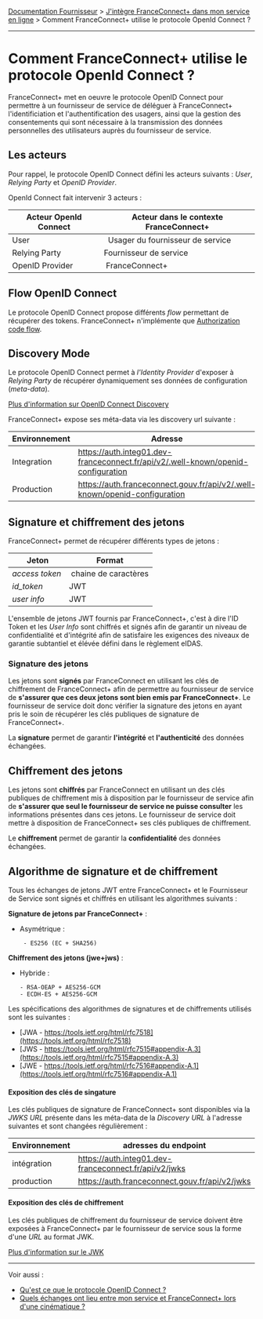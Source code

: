 [Documentation Fournisseur](../README.md) > [J'intègre FranceConnect+ dans mon service en ligne](../README.md#jintègre-franceconnect-dans-mon-service-en-ligne) > Comment FranceConnect+ utilise le protocole OpenId Connect ?

---

# Comment FranceConnect+ utilise le protocole OpenId Connect ? 

FranceConnect+ met en oeuvre le protocole OpenID Connect pour permettre à un fournisseur de service de déléguer à FranceConnect+ l'identificiation et l'authentification des usagers, ainsi que la gestion des consentements qui sont nécessaire à la transmission des données personnelles des utilisateurs auprès du fournisseur de service.  

## Les acteurs

Pour rappel, le protocole OpenID Connect défini les acteurs suivants : *User*, *Relying Party* et *OpenID Provider*. 

OpenId Connect fait intervenir 3 acteurs : 

| Acteur OpenId Connect | Acteur dans le contexte FranceConnect+ |
| ------ | ------ |
| User |  Usager du fournisseur de service |
| Relying Party | Fournisseur de service | 
| OpenID Provider | FranceConnect+ |

## Flow OpenID Connect

Le protocole OpenID Connect propose différents *flow* permettant de récupérer des tokens. FranceConnect+ n'implémente que [Authorization code flow](https://openid.net/specs/openid-connect-core-1_0.html#CodeFlowAuth).

## Discovery Mode

Le protocole OpenID Connect permet à *l'Identity Provider* d'exposer à *Relying Party* de récupérer dynamiquement ses données de configuration (*meta-data*). 

[Plus d'information sur OpenID Connect Discovery](https://openid.net/specs/openid-connect-discovery-1_0.html)

FranceConnect+ expose ses méta-data via les discovery url suivante : 

| Environnement | Adresse |
| ------ | ------ |
| Integration | https://auth.integ01.dev-franceconnect.fr/api/v2/.well-known/openid-configuration | 
| Production | https://auth.franceconnect.gouv.fr/api/v2/.well-known/openid-configuration |



## Signature et chiffrement des jetons

FranceConnect+ permet de récupérer différents types de jetons : 

| Jeton | Format |
| --- | --- |
| *access token* | chaine de caractères |
| *id_token* | JWT | 
| *user info* | JWT | 

L'ensemble de jetons JWT fournis par FranceConnect+, c'est à dire l'ID Token et les *User Info* sont chiffrés et signés afin de garantir un niveau de confidentialité et d'intégrité afin de satisfaire les exigences des niveaux de garantie subtantiel et élévée défini dans le règlement eIDAS. 

### Signature des jetons 

Les jetons sont **signés** par FranceConnect en utilisant les clés de chiffrement de FranceConnect+ afin de permettre au fournisseur de service de **s'assurer que ces deux jetons sont bien emis par FranceConnect+**. Le fournisseur de service doit donc vérifier la signature des jetons en ayant pris le soin de récupérer les clés publiques de signature de FranceConnect+. 

La **signature** permet de garantir **l'intégrité** et **l'authenticité** des données échangées. 

## Chiffrement des jetons 

Les jetons sont **chiffrés** par FranceConnect en utilisant un des clés publiques de chiffrement mis à disposition par le fournisseur de service afin de **s'assurer que seul le fournisseur de service ne puisse consulter** les informations présentes dans ces jetons. Le fournisseur de service doit mettre à disposition de FranceConnect+ ses clés publiques de chiffrement.   

Le **chiffrement** permet de garantir la **confidentialité** des données échangées.

## Algorithme de signature et de chiffrement

Tous les échanges de jetons JWT entre FranceConnect+ et le Fournisseur de Service sont signés et chiffrés en utilisant les algorithmes suivants :

**Signature de jetons par FranceConnect+** :

- Asymétrique : 

       - ES256 (EC + SHA256)

**Chiffrement des jetons (jwe+jws)** :

- Hybride :

      - RSA-OEAP + AES256-GCM 
      - ECDH-ES + AES256-GCM

Les spécifications des algorithmes de signatures et de chiffrements utilisés sont les suivantes :

* [JWA - https://tools.ietf.org/html/rfc7518](https://tools.ietf.org/html/rfc7518)
* [JWS - https://tools.ietf.org/html/rfc7515#appendix-A.3](https://tools.ietf.org/html/rfc7515#appendix-A.3)
* [JWE - https://tools.ietf.org/html/rfc7516#appendix-A.1](https://tools.ietf.org/html/rfc7516#appendix-A.1)

#### Exposition des clés de singature

Les clés publiques de signature de FranceConnect+ sont disponibles via la *JWKS URL* présente dans les méta-data de la *Discovery URL* à l'adresse suivantes et sont changées régulièrement :

| Environnement | adresses du endpoint |
| ------ | ------ |
| intégration | https://auth.integ01.dev-franceconnect.fr/api/v2/jwks |
| production | https://auth.franceconnect.gouv.fr/api/v2/jwks |  

#### Exposition des clés de chiffrement

Les clés publiques de chiffrement du fournisseur de service doivent être exposées à FranceConnect+ par le fournisseur de service sous la forme d'une *URL* au format JWK. 

[Plus d'information sur le JWK](https://datatracker.ietf.org/doc/html/rfc7517)

---

Voir aussi : 

- [Qu'est ce que le protocole OpenID Connect ?](technique-oidc.md)
- [Quels échanges ont lieu entre mon service et FranceConnect+ lors d'une cinématique ?](technique-oidc-flux.md)
